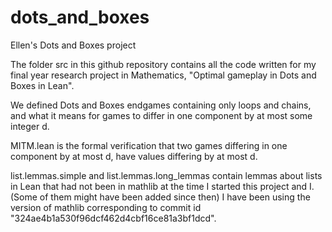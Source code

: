 # dots_and_boxes
Ellen's Dots and Boxes project

The folder src in this github repository contains all the code written for my final year research project in Mathematics, "Optimal gameplay in Dots and Boxes in Lean". 

We defined Dots and Boxes endgames containing only loops and chains, and what it means for games to differ in one component by at most some integer d. 

MITM.lean is the formal verification that two games differing in one component by at most d, have values differing by at most d.

list.lemmas.simple and list.lemmas.long_lemmas contain lemmas about lists in Lean that had not been in mathlib at the time I started this project and I. (Some of them might have been added since then) I have been using the version of mathlib corresponding to commit id "324ae4b1a530f96dcf462d4cbf16ce81a3bf1dcd". 

